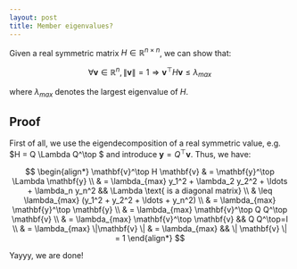 ```yaml
---
layout: post
title: Member eigenvalues?
---
```


Given a real symmetric matrix $H \in \mathbb{R}^{n\times n}$, we can show that:

$$ \forall \mathbf{v} \in \mathbb{R}^n, \|\mathbf{v}\|=1 \Rightarrow \mathbf{v}^\top H \mathbf{v} \leq \lambda_{max} $$ 

where $\lambda_{max}$ denotes the largest eigenvalue of $H$.

## Proof

First of all, we use the eigendecomposition of a real symmetric value, e.g. $H = Q \Lambda Q^\top $ and introduce $\mathbf{y} = Q^\top \mathbf{v}$. Thus, we have:

$$
\begin{align*}
    \mathbf{v}^\top H \mathbf{v} & = \mathbf{y}^\top \Lambda 
    \mathbf{y} \\
    & = \lambda_{max} y_1^2 + \lambda_2 y_2^2 + \ldots + \lambda_n y_n^2  && \Lambda \text{ is a diagonal matrix} \\
    & \leq \lambda_{max} (y_1^2 + y_2^2 + \ldots + y_n^2) \\
    & = \lambda_{max} \mathbf{y}^\top \mathbf{y} \\
    & = \lambda_{max} \mathbf{v}^\top Q Q^\top \mathbf{v} \\
    & = \lambda_{max} \mathbf{v}^\top \mathbf{v} && Q Q^\top=I \\
    & = \lambda_{max} \|\mathbf{v} \|
    & = \lambda_{max} && \| \mathbf{v} \| = 1
\end{align*}
$$

Yayyy, we are done!
